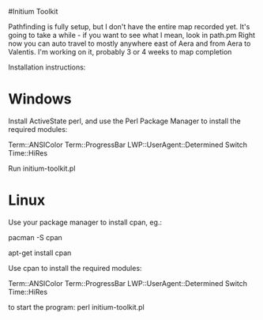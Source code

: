 #Initium Toolkit 

Pathfinding is fully setup, but I don't have the entire map recorded yet. It's going to take a while - if you want to see what I mean, look in path.pm
Right now you can auto travel to mostly anywhere east of Aera and from Aera to Valentis. I'm working on it, probably 3 or 4 weeks to map completion

Installation instructions:

# Windows

Install ActiveState perl, and use the Perl Package Manager to install
the required modules:

Term::ANSIColor
Term::ProgressBar
LWP::UserAgent::Determined
Switch
Time::HiRes

Run initium-toolkit.pl

# Linux

Use your package manager to install cpan, eg.:

pacman -S cpan

apt-get install cpan

Use cpan to install the required modules:

Term::ANSIColor
Term::ProgressBar
LWP::UserAgent::Determined
Switch
Time::HiRes

to start the program:
    perl initium-toolkit.pl
    
